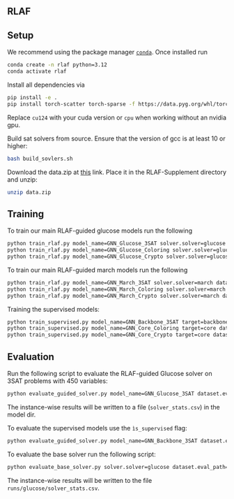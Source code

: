## RLAF

## Setup
We recommend using the package manager [`conda`](https://docs.conda.io/en/latest/). Once installed run
```bash
conda create -n rlaf python=3.12
conda activate rlaf
```

Install all dependencies via
```bash
pip install -e .
pip install torch-scatter torch-sparse -f https://data.pyg.org/whl/torch-2.5.0+cu124.html
```
Replace `cu124` with your cuda version or `cpu` when working without an nvidia gpu.

Build sat solvers from source. Ensure that the version of gcc is at least 10 or higher:
```bash
bash build_sovlers.sh
```

Download the data.zip at [this](https://figshare.com/s/5153ef90859327932238) link. Place it in the RLAF-Supplement directory and unzip:
```bash
unzip data.zip
```

## Training

To train our main RLAF-guided glucose models run the following
```bash
python train_rlaf.py model_name=GNN_Glucose_3SAT solver.solver=glucose dataset.train_path=data/training/3sat/*/*.cnf dataset.val_path=data/validation/3sat/*/*.cnf optim.lr=0.0001 training.kl_penalty=0.1
python train_rlaf.py model_name=GNN_Glucose_Coloring solver.solver=glucose dataset.train_path=data/training/coloring/*/*.cnf dataset.val_path=data/validation/coloring/*/*.cnf optim.lr=0.00005 training.kl_penalty=1.1
python train_rlaf.py model_name=GNN_Glucose_Crypto solver.solver=glucose dataset.train_path=data/training/crypto/*.cnf dataset.val_path=data/validation/crypto/*.cnf optim.lr=0.00005 training.kl_penalty=0.1
```

To train our main RLAF-guided march models run the following
```bash
python train_rlaf.py model_name=GNN_March_3SAT solver.solver=march dataset.train_path=data/training/3sat/*/*.cnf dataset.val_path=data/validation/3sat/*/*.cnf optim.lr=0.0001 training.kl_penalty=1.0
python train_rlaf.py model_name=GNN_March_Coloring solver.solver=march dataset.train_path=data/training/coloring/*/*.cnf dataset.val_path=data/validation/coloring/*/*.cnf optim.lr=0.00001 training.kl_penalty=0.1
python train_rlaf.py model_name=GNN_March_Crypto solver.solver=march dataset.train_path=data/training/crypto/*.cnf dataset.val_path=data/validation/crypto/*.cnf optim.lr=0.00001 training.kl_penalty=0.1
```

Training the supervised models:
```bash
python train_supervised.py model_name=GNN_Backbone_3SAT target=backbone dataset.train_path=data/training/3sat/sat/*.cnf dataset.val_path=data/validation/3sat/sat/*.cnf
python train_supervised.py model_name=GNN_Core_Coloring target=core dataset.train_path=data/training/coloring/*/*.cnf dataset.val_path=data/validation/coloring/unsat/*.cnf
python train_supervised.py model_name=GNN_Core_Crypto target=core dataset.train_path=data/training/crypto/*.cnf dataset.val_path=data/validation/crypto/*.cnf
```

## Evaluation

Run the following script to evaluate the RLAF-guided Glucose solver on 3SAT problems with 450 variables:
```bash
python evaluate_guided_solver.py model_name=GNN_Glucose_3SAT dataset.eval_path=data/test/3sat/450/*.cnf
```
The instance-wise results will be written to a file (`solver_stats.csv`) in the model dir.

To evaluate the supervised models use the `ìs_supervised` flag:
```bash
python evaluate_guided_solver.py model_name=GNN_Backbone_3SAT dataset.eval_path=data/test/3sat/450/*.cnf is_supervised=True pred_scale=10.0
```

To evaluate the base solver run the following script:
```bash
python evaluate_base_solver.py solver.solver=glucose dataset.eval_path=data/test/3sat/450/*.cnf
```
The instance-wise results will be written to the file `runs/glucose/solver_stats.csv`.